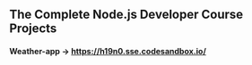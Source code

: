 ## The Complete Node.js Developer Course Projects
 
#### Weather-app -> https://h19n0.sse.codesandbox.io/
